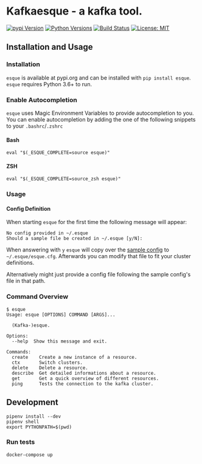 # Kafkaesque - a kafka tool.

[![pypi Version](https://img.shields.io/pypi/v/esque.svg)](https://pypi.org/project/esque/) [![Python Versions](https://img.shields.io/pypi/pyversions/esque.svg)](https://pypi.org/project/esque/) [![Build Status](https://travis-ci.org/real-digital/esque.svg?branch=master)](https://travis-ci.org/real-digital/esque) [![License: MIT](https://img.shields.io/badge/License-MIT-yellow.svg)](https://opensource.org/licenses/MIT)

## Installation and Usage

### Installation

`esque` is available at pypi.org and can be installed with `pip install esque`. `esque` requires Python 3.6+ to run.

### Enable Autocompletion

`esque` uses Magic Environment Variables to provide autocompletion to you. You can enable autocompletion by adding the one of the following snippets to your `.bashrc`/`.zshrc` 

#### Bash

```
eval "$(_ESQUE_COMPLETE=source esque)"
```

#### ZSH

```
eval "$(_ESQUE_COMPLETE=source_zsh esque)"
```

### Usage

#### Config Definition

When starting `esque` for the first time the following message will appear:

```
No config provided in ~/.esque
Should a sample file be created in ~/.esque [y/N]:
```

When answering with `y` `esque` will copy over the [sample config](https://github.com/real-digital/esque/blob/master/sample_config.cfg) to `~/.esque/esque.cfg`.
Afterwards you can modify that file to fit your cluster definitions.

Alternatively might just provide a config file following the sample config's file in that path.


### Command Overview

```
$ esque
Usage: esque [OPTIONS] COMMAND [ARGS]...

  (Kafka-)esque.

Options:
  --help  Show this message and exit.

Commands:
  create    Create a new instance of a resource.
  ctx       Switch clusters.
  delete    Delete a resource.
  describe  Get detailed informations about a resource.
  get       Get a quick overview of different resources.
  ping      Tests the connection to the kafka cluster.
```

## Development
```
pipenv install --dev
pipenv shell 
export PYTHONPATH=$(pwd)
```

### Run tests
```
docker-compose up
```


